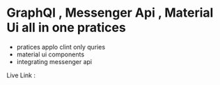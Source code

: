 # GraphQl , Messenger Api , Material Ui all in one pratices 

* pratices applo clint only quries 
* material ui components 
* integrating messenger api 

Live Link : 

